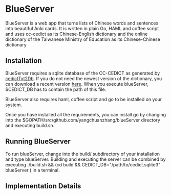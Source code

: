 # BlueServer

BlueServer is a web app that turns lists of Chinese words and sentences into beautiful Anki cards. It is written in plain Go, HAML and coffee script and uses cc-cedict as its Chinese-English dictionary and the online dictionary of the Taiwanese Ministry of Education as its Chinese-Chinese dictionary 

## Installation

BlueServer requires a sqlite database of the CC-CEDICT as generated by [cedictTxt2Db](https://github.com/yangchuanzhang/cedictTxt2Db). If you do not need the newest version of the dictionary, you can download a recent version [here](https://www.dropbox.com/s/277fmaofyaf0dvn/cedict.sqlite3). When you execute blueServer, $CEDICT_DB has to contain the path of this file.

BlueServer also requires haml, coffee script and go to be installed on your system.

Once you have installed all the requirements, you can install go by changing into the $GOPATH/src/github.com/yangchuanzhang/blueServer directory and executing build.sh. 

## Running BlueServer
To run blueServer, change into the build/ subdirectory of your installation and type blueServer. Building and executing the server can be combined by executing
    ./build.sh && (cd build && CEDICT_DB="/path/to/cedict.sqlite3" blueServer )
in a terminal.

## Implementation Details

